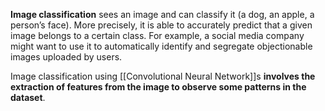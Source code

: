 **Image classification** sees an image and can classify it (a dog, an apple, a person’s face). More precisely, it is able to accurately predict that a given image belongs to a certain class. For example, a social media company might want to use it to automatically identify and segregate objectionable images uploaded by users.

Image classification using [[Convolutional Neural Network]]s **involves the extraction of features from the image to observe some patterns in the dataset**.